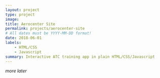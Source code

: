 ```yaml
---
layout: project
type: project
image: 
title: Aerocenter Site
permalink: projects/aerocenter-site
# All dates must be YYYY-MM-DD format!
date: 2018-06-01
labels:
    - HTML/CSS
    - Javascript
summary: Interactive ATC training app in plain HTML/CSS/Javascript 
---
```


*more later* 